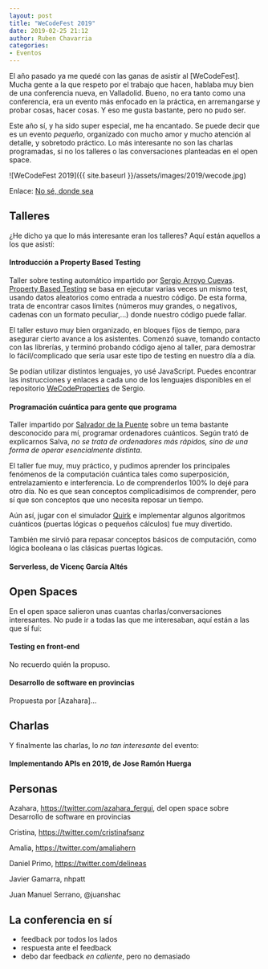 ```yaml
---
layout: post
title: "WeCodeFest 2019"
date: 2019-02-25 21:12
author: Ruben Chavarria
categories: 
- Eventos
---
```


El año pasado ya me quedé con las ganas de asistir al [WeCodeFest]. Mucha gente
a la que respeto por el trabajo que hacen, hablaba muy bien de una conferencia
nueva, en Valladolid. Bueno, no era tanto como una conferencia, era un evento 
más enfocado en la práctica, en arremangarse y probar cosas, hacer cosas. Y eso 
me gusta bastante, pero no pudo ser.

Este año sí, y ha sido super especial, me ha encantado. Se puede decir que es
un evento *pequeño*, organizado con mucho amor y mucho atención al detalle, y
sobretodo práctico. Lo más interesante no son las charlas programadas, si no
los talleres o las conversaciones planteadas en el open space.

![WeCodeFest 2019]({{ site.baseurl }}/assets/images/2019/wecode.jpg)

Enlace: [No sé, donde sea](http://google.es)

<!-- more -->

## Talleres

¿He dicho ya que lo más interesante eran los talleres? Aquí están aquellos
a los que asistí:

#### Introducción a Property Based Testing

Taller sobre testing automático impartido por [Sergio Arroyo Cuevas].
[Property Based Testing] se basa en ejecutar varias veces un mismo test,
usando datos aleatorios como entrada a nuestro código. De esta forma, trata
de encontrar casos límites (números muy grandes, o negativos, cadenas con un
formato peculiar,...) donde nuestro código puede fallar.

El taller estuvo muy bien organizado, en bloques fijos de tiempo, para
asegurar cierto avance a los asistentes. Comenzó suave, tomando contacto con
las librerías, y terminó probando código ajeno al taller, para demostrar lo
fácil/complicado que sería usar este tipo de testing en nuestro día a día.

Se podían utilizar distintos lenguajes, yo usé JavaScript. Puedes encontrar
las instrucciones y enlaces a cada uno de los lenguajes disponibles en el
repositorio [WeCodeProperties] de Sergio.

#### Programación cuántica para gente que programa

Taller impartido por [Salvador de la Puente] sobre un tema bastante desconocido
para mí, programar ordenadores cuánticos. Según trató de explicarnos Salva,
*no se trata de ordenadores más rápidos, sino de una forma de operar 
esencialmente distinta*.

El taller fue muy, muy práctico, y pudimos aprender los principales fenómenos 
de la computación cuántica tales como superposición, entrelazamiento e
interferencia. Lo de comprenderlos 100% lo dejé para otro día. No es que sean
conceptos complicadísimos de comprender, pero sí que son conceptos que uno
necesita reposar un tiempo.

Aún así, jugar con el simulador [Quirk] e implementar algunos algoritmos
cuánticos (puertas lógicas o pequeños cálculos) fue muy divertido.

También me sirvió para repasar conceptos básicos de computación, como lógica
booleana o las clásicas puertas lógicas.

#### Serverless, de Vicenç García Altés

## Open Spaces

En el open space salieron unas cuantas charlas/conversaciones interesantes. No
pude ir a todas las que me interesaban, aquí están a las que sí fui:

#### Testing en front-end

No recuerdo quién la propuso.

#### Desarrollo de software en provincias

Propuesta por [Azahara]...

## Charlas

Y finalmente las charlas, lo *no tan interesante* del evento:

#### Implementando APIs en 2019, de Jose Ramón Huerga

## Personas

Azahara, https://twitter.com/azahara_fergui, del open space sobre
Desarrollo de software en provincias

Cristina, https://twitter.com/cristinafsanz

Amalia, https://twitter.com/amaliahern

Daniel Primo, https://twitter.com/delineas

Javier Gamarra, nhpatt

Juan Manuel Serrano, @juanshac

## La conferencia en sí

- feedback por todos los lados
- respuesta ante el feedback
- debo dar feedback *en caliente*, pero no demasiado

[Sergio Arroyo Cuevas]: https://twitter.com/@delr3ves
[Property Based Testing]: http://blog.jessitron.com/2013/04/property-based-testing-what-is-it.html
[WeCodeProperties]: https://github.com/delr3ves/WeCodeProperties
[Salvador de la Puente]: https://salvadelapuente.com/
[Quirk]: https://algassert.com/quirk
